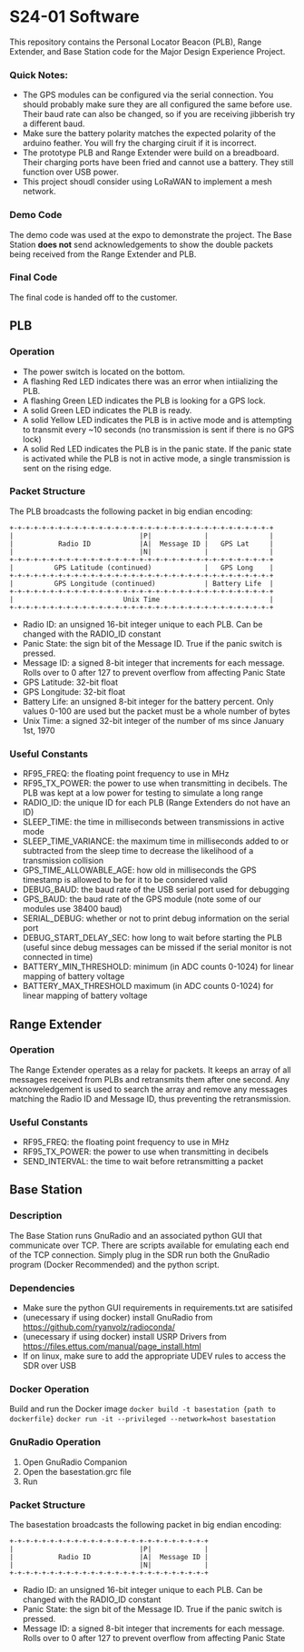 S24-01 Software
===============

This repository contains the Personal Locator Beacon (PLB), Range Extender, and Base Station code for the Major Design Experience Project.

### Quick Notes:
- The GPS modules can be configured via the serial connection. You should probably make sure they are all configured the same before use. Their baud rate can also be changed, so if you are receiving jibberish try a different baud.
- Make sure the battery polarity matches the expected polarity of the arduino feather. You will fry the charging ciruit if it is incorrect.
- The prototype PLB and Range Extender were build on a breadboard. Their charging ports have been fried and cannot use a battery. They still function over USB power.
- This project shoudl consider using LoRaWAN to implement a mesh network.

### Demo Code
The demo code was used at the expo to demonstrate the project. The Base Station **does not** send acknowledgements to show the double packets being received from the Range Extender and PLB.

### Final Code
The final code is handed off to the customer. 

PLB
---
### Operation
- The power switch is located on the bottom.
- A flashing Red LED indicates there was an error when intiializing the PLB.
- A flashing Green LED indicates the PLB is looking for a GPS lock.
- A solid Green LED indicates the PLB is ready.
- A solid Yellow LED indicates the PLB is in active mode and is attempting to transmit every ~10 seconds (no transmission is sent if there is no GPS lock)
- A solid Red LED indicates the PLB is in the panic state. If the panic state is activated while the PLB is not in active mode, a single transmission is sent on the rising edge. 

### Packet Structure
The PLB broadcasts the following packet in big endian encoding:
```
+-+-+-+-+-+-+-+-+-+-+-+-+-+-+-+-+-+-+-+-+-+-+-+-+-+-+-+-+-+-+-+-+
|                               |P|             |               |
|           Radio ID            |A|  Message ID |   GPS Lat     |
|                               |N|             |               |
+-+-+-+-+-+-+-+-+-+-+-+-+-+-+-+-+-+-+-+-+-+-+-+-+-+-+-+-+-+-+-+-+
|          GPS Latitude (continued)             |   GPS Long    |
+-+-+-+-+-+-+-+-+-+-+-+-+-+-+-+-+-+-+-+-+-+-+-+-+-+-+-+-+-+-+-+-+
|          GPS Longitude (continued)            | Battery Life  |
+-+-+-+-+-+-+-+-+-+-+-+-+-+-+-+-+-+-+-+-+-+-+-+-+-+-+-+-+-+-+-+-+
|                           Unix Time                           |
+-+-+-+-+-+-+-+-+-+-+-+-+-+-+-+-+-+-+-+-+-+-+-+-+-+-+-+-+-+-+-+-+
```

- Radio ID: an unsigned 16-bit integer unique to each PLB. Can be changed with the RADIO_ID constant
- Panic State: the sign bit of the Message ID. True if the panic switch is pressed. 
- Message ID: a signed 8-bit integer that increments for each message. Rolls over to 0 after 127 to prevent overflow from affecting Panic State
- GPS Latitude: 32-bit float
- GPS Longitude: 32-bit float
- Battery Life: an unsigned 8-bit integer for the battery percent. Only values 0-100 are used but the packet must be a whole number of bytes
- Unix Time: a signed 32-bit integer of the number of ms since January 1st, 1970

### Useful Constants
- RF95_FREQ: the floating point frequency to use in MHz
- RF95_TX_POWER: the power to use when transmitting in decibels. The PLB was kept at a low power for testing to simulate a long range
- RADIO_ID: the unique ID for each PLB (Range Extenders do not have an ID)
- SLEEP_TIME: the time in milliseconds between transmissions in active mode
- SLEEP_TIME_VARIANCE: the maximum time in milliseconds added to or subtracted from the sleep time to decrease the likelihood of a transmission collision
- GPS_TIME_ALLOWABLE_AGE: how old in milliseconds the GPS timestamp is allowed to be for it to be considered valid
- DEBUG_BAUD: the baud rate of the USB serial port used for debugging
- GPS_BAUD: the baud rate of the GPS module (note some of our modules use 38400 baud)
- SERIAL_DEBUG: whether or not to print debug information on the serial port
- DEBUG_START_DELAY_SEC: how long to wait before starting the PLB (useful since debug messages can be missed if the serial monitor is not connected in time)
- BATTERY_MIN_THRESHOLD: minimum (in ADC counts 0-1024) for linear mapping of battery voltage
- BATTERY_MAX_THRESHOLD maximum (in ADC counts 0-1024) for linear mapping of battery voltage

Range Extender
--------------
### Operation
The Range Extender operates as a relay for packets. It keeps an array of all messages received from PLBs and retransmits them after one second. Any acknoweledgement is used to search the array and remove any messages matching the Radio ID and Message ID, thus preventing the retransmission.

### Useful Constants
- RF95_FREQ: the floating point frequency to use in MHz
- RF95_TX_POWER: the power to use when transmitting in decibels
- SEND_INTERVAL: the time to wait before retransmitting a packet

Base Station
------------
### Description
The Base Station runs GnuRadio and an associated python GUI that communicate over TCP. There are scripts available for emulating each end of the TCP connection.
Simply plug in the SDR run both the GnuRadio program (Docker Recommended) and the python script.

### Dependencies
- Make sure the python GUI requirements in requirements.txt are satisifed
- (unecessary if using docker) install GnuRadio from https://github.com/ryanvolz/radioconda/
- (unecessary if using docker) install USRP Drivers from https://files.ettus.com/manual/page_install.html
- If on linux, make sure to add the appropriate UDEV rules to access the SDR over USB

### Docker Operation
Build and run the Docker image
`docker build -t basestation {path to dockerfile}`
`docker run -it --privileged --network=host basestation`

### GnuRadio Operation
1. Open GnuRadio Companion
2. Open the basestation.grc file
3. Run 


### Packet Structure
The basestation broadcasts the following packet in big endian encoding:
```
+-+-+-+-+-+-+-+-+-+-+-+-+-+-+-+-+-+-+-+-+-+-+-+-+
|                               |P|             |
|           Radio ID            |A|  Message ID |
|                               |N|             |
+-+-+-+-+-+-+-+-+-+-+-+-+-+-+-+-+-+-+-+-+-+-+-+-+
```

- Radio ID: an unsigned 16-bit integer unique to each PLB. Can be changed with the RADIO_ID constant
- Panic State: the sign bit of the Message ID. True if the panic switch is pressed. 
- Message ID: a signed 8-bit integer that increments for each message. Rolls over to 0 after 127 to prevent overflow from affecting Panic State
